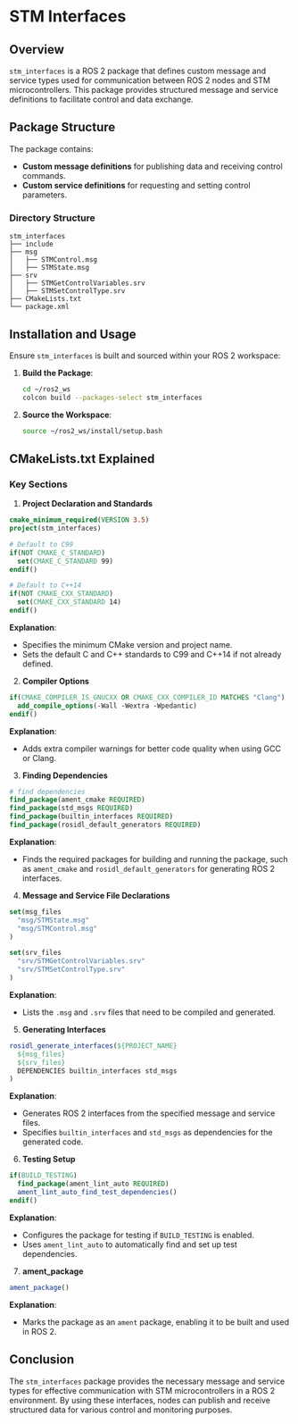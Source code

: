 # STM Interfaces

## Overview
`stm_interfaces` is a ROS 2 package that defines custom message and service types used for communication between ROS 2 nodes and STM microcontrollers. This package provides structured message and service definitions to facilitate control and data exchange.

## Package Structure
The package contains:
- **Custom message definitions** for publishing data and receiving control commands.
- **Custom service definitions** for requesting and setting control parameters.

### Directory Structure
```
stm_interfaces
├── include
├── msg
│   ├── STMControl.msg
│   ├── STMState.msg
├── srv
│   ├── STMGetControlVariables.srv
│   ├── STMSetControlType.srv
├── CMakeLists.txt
└── package.xml
```

## Installation and Usage
Ensure `stm_interfaces` is built and sourced within your ROS 2 workspace:
1. **Build the Package**:
   ```bash
   cd ~/ros2_ws
   colcon build --packages-select stm_interfaces
   ```
2. **Source the Workspace**:
   ```bash
   source ~/ros2_ws/install/setup.bash
   ```

## CMakeLists.txt Explained
### Key Sections
1. **Project Declaration and Standards**
```cmake
cmake_minimum_required(VERSION 3.5)
project(stm_interfaces)

# Default to C99
if(NOT CMAKE_C_STANDARD)
  set(CMAKE_C_STANDARD 99)
endif()

# Default to C++14
if(NOT CMAKE_CXX_STANDARD)
  set(CMAKE_CXX_STANDARD 14)
endif()
```
**Explanation**:
- Specifies the minimum CMake version and project name.
- Sets the default C and C++ standards to C99 and C++14 if not already defined.

2. **Compiler Options**
```cmake
if(CMAKE_COMPILER_IS_GNUCXX OR CMAKE_CXX_COMPILER_ID MATCHES "Clang")
  add_compile_options(-Wall -Wextra -Wpedantic)
endif()
```
**Explanation**:
- Adds extra compiler warnings for better code quality when using GCC or Clang.

3. **Finding Dependencies**
```cmake
# find dependencies
find_package(ament_cmake REQUIRED)
find_package(std_msgs REQUIRED)
find_package(builtin_interfaces REQUIRED)
find_package(rosidl_default_generators REQUIRED)
```
**Explanation**:
- Finds the required packages for building and running the package, such as `ament_cmake` and `rosidl_default_generators` for generating ROS 2 interfaces.

4. **Message and Service File Declarations**
```cmake
set(msg_files
  "msg/STMState.msg"
  "msg/STMControl.msg"
)

set(srv_files
  "srv/STMGetControlVariables.srv"
  "srv/STMSetControlType.srv"
)
```
**Explanation**:
- Lists the `.msg` and `.srv` files that need to be compiled and generated.

5. **Generating Interfaces**
```cmake
rosidl_generate_interfaces(${PROJECT_NAME}
  ${msg_files}
  ${srv_files} 
  DEPENDENCIES builtin_interfaces std_msgs
)
```
**Explanation**:
- Generates ROS 2 interfaces from the specified message and service files.
- Specifies `builtin_interfaces` and `std_msgs` as dependencies for the generated code.

6. **Testing Setup**
```cmake
if(BUILD_TESTING)
  find_package(ament_lint_auto REQUIRED)
  ament_lint_auto_find_test_dependencies()
endif()
```
**Explanation**:
- Configures the package for testing if `BUILD_TESTING` is enabled.
- Uses `ament_lint_auto` to automatically find and set up test dependencies.

7. **ament_package**
```cmake
ament_package()
```
**Explanation**:
- Marks the package as an `ament` package, enabling it to be built and used in ROS 2.

## Conclusion
The `stm_interfaces` package provides the necessary message and service types for effective communication with STM microcontrollers in a ROS 2 environment. By using these interfaces, nodes can publish and receive structured data for various control and monitoring purposes.

